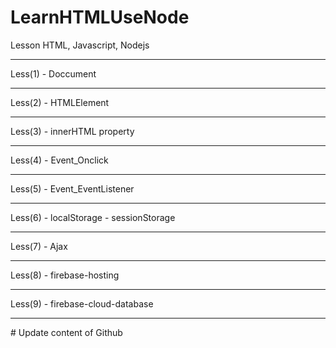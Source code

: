 # LearnHTMLUseNode
Lesson HTML, Javascript, Nodejs
<hr/>
Less(1) - Doccument
<hr/>
Less(2) - HTMLElement
<hr/>
Less(3) - innerHTML property
<hr/>
Less(4) - Event_Onclick
<hr/>
Less(5) - Event_EventListener
<hr/>
Less(6) - localStorage - sessionStorage
<hr/>
Less(7) - Ajax
<hr/>
Less(8) - firebase-hosting
<hr/>
Less(9) - firebase-cloud-database
<hr/>
# Update content of Github
